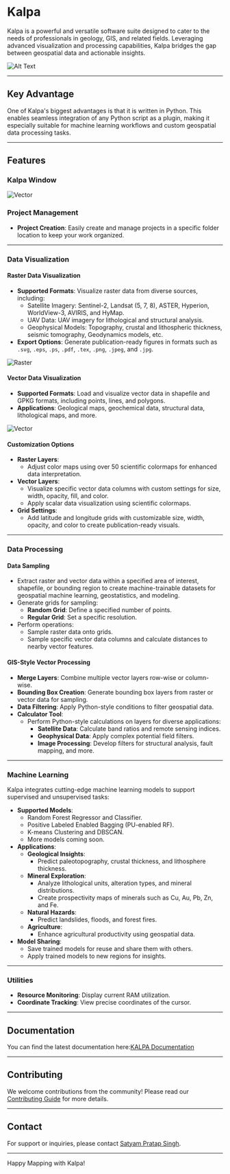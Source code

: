# Kalpa


Kalpa is a powerful and versatile software suite designed to cater to the needs of professionals in geology, GIS, and related fields. Leveraging advanced visualization and processing capabilities, Kalpa bridges the gap between geospatial data and actionable insights.

![Alt Text](assets/KALPA_Main.png)

---

## Key Advantage

One of Kalpa's biggest advantages is that it is written in Python. This enables seamless integration of any Python script as a plugin, making it especially suitable for machine learning workflows and custom geospatial data processing tasks.

---

## Features

### **Kalpa Window**

![Vector](assets/KalpaWindow.jpeg)
### **Project Management**
- **Project Creation**: Easily create and manage projects in a specific folder location to keep your work organized.

---

### **Data Visualization**

#### **Raster Data Visualization**
- **Supported Formats**: Visualize raster data from diverse sources, including:
  - Satellite Imagery: Sentinel-2, Landsat (5, 7, 8), ASTER, Hyperion, WorldView-3, AVIRIS, and HyMap.
  - UAV Data: UAV imagery for lithological and structural analysis.
  - Geophysical Models: Topography, crustal and lithospheric thickness, seismic tomography, Geodynamics models, etc.
- **Export Options**: Generate publication-ready figures in formats such as `.svg`, `.eps`, `.ps`, `.pdf`, `.tex`, `.png`, `.jpeg`, and `.jpg`.

![Raster](assets/Raster.jpeg)

#### **Vector Data Visualization**
- **Supported Formats**: Load and visualize vector data in shapefile and GPKG formats, including points, lines, and polygons.
- **Applications**: Geological maps, geochemical data, structural data, lithological maps, and more.

![Vector](assets/Vector.jpeg)

#### **Customization Options**
- **Raster Layers**:
  - Adjust color maps using over 50 scientific colormaps for enhanced data interpretation.
- **Vector Layers**:
  - Visualize specific vector data columns with custom settings for size, width, opacity, fill, and color.
  - Apply scalar data visualization using scientific colormaps.
- **Grid Settings**:
  - Add latitude and longitude grids with customizable size, width, opacity, and color to create publication-ready visuals.

---

### **Data Processing**

#### **Data Sampling**
- Extract raster and vector data within a specified area of interest, shapefile, or bounding region to create machine-trainable datasets for geospatial machine learning, geostatistics, and modeling.
- Generate grids for sampling:
  - **Random Grid**: Define a specified number of points.
  - **Regular Grid**: Set a specific resolution.
- Perform operations:
  - Sample raster data onto grids.
  - Sample specific vector data columns and calculate distances to nearby vector features.

#### **GIS-Style Vector Processing**
- **Merge Layers**: Combine multiple vector layers row-wise or column-wise.
- **Bounding Box Creation**: Generate bounding box layers from raster or vector data for sampling.
- **Data Filtering**: Apply Python-style conditions to filter geospatial data.
- **Calculator Tool**:
  - Perform Python-style calculations on layers for diverse applications:
    - **Satellite Data**: Calculate band ratios and remote sensing indices.
    - **Geophysical Data**: Apply complex potential field filters.
    - **Image Processing**: Develop filters for structural analysis, fault mapping, and more.

---

### **Machine Learning**
Kalpa integrates cutting-edge machine learning models to support supervised and unsupervised tasks:

- **Supported Models**:
  - Random Forest Regressor and Classifier.
  - Positive Labeled Enabled Bagging (PU-enabled RF).
  - K-means Clustering and DBSCAN.
  - More models coming soon.
- **Applications**:
  - **Geological Insights**:
    - Predict paleotopography, crustal thickness, and lithosphere thickness.
  - **Mineral Exploration**:
    - Analyze lithological units, alteration types, and mineral distributions.
    - Create prospectivity maps of minerals such as Cu, Au, Pb, Zn, and Fe.
  - **Natural Hazards**:
    - Predict landslides, floods, and forest fires.
  - **Agriculture**:
    - Enhance agricultural productivity using geospatial data.
- **Model Sharing**:
  - Save trained models for reuse and share them with others.
  - Apply trained models to new regions for insights.

---

### **Utilities**
- **Resource Monitoring**: Display current RAM utilization.
- **Coordinate Tracking**: View precise coordinates of the cursor.

---

## Documentation

You can find the latest documentation here:[KALPA Documentation](https://kalpa.bighistory.in/docs/index.html)

---
## Contributing
We welcome contributions from the community! Please read our [Contributing Guide](CONTRIBUTING.md) for more details.

---

## Contact
For support or inquiries, please contact [Satyam Pratap Singh](singhsatyampratap@gmail.com).

---


Happy Mapping with Kalpa!
